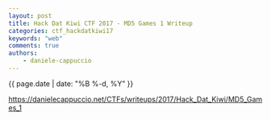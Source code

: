 ```yaml
---
layout: post
title: Hack Dat Kiwi CTF 2017 - MD5 Games 1 Writeup
categories: ctf_hackdatkiwi17
keywords: "web"
comments: true
authors:
    - daniele-cappuccio
---
```

{{ page.date | date: "%B %-d, %Y" }}


<a href="https://danielecappuccio.net/CTFs/writeups/2017/Hack_Dat_Kiwi/MD5_Games_1">
    https://danielecappuccio.net/CTFs/writeups/2017/Hack_Dat_Kiwi/MD5_Games_1
</a>
